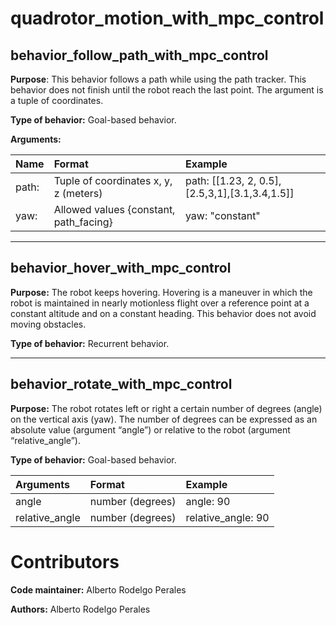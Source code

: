 # quadrotor_motion_with_mpc_control
## behavior_follow_path_with_mpc_control

**Purpose**: This behavior follows a path while using the path tracker. This behavior does not finish until the robot reach the last point. The argument is a tuple of coordinates.

**Type of behavior:** Goal-based behavior.

**Arguments:** 

| Name    |   Format  |  Example |  
| :-----------| :---------| :--------|
| path: |Tuple of coordinates x, y, z (meters)|path: [[1.23, 2, 0.5],[2.5,3,1],[3.1,3.4,1.5]]|  
| yaw: |Allowed values {constant, path_facing}|yaw: "constant"| 

----
## behavior_hover_with_mpc_control

**Purpose:** The robot keeps hovering. Hovering is a maneuver in which the robot is maintained in nearly motionless flight over a reference point at a constant altitude and on a constant heading. This behavior does not avoid moving obstacles. 

**Type of behavior:** Recurrent behavior.

----
## behavior_rotate_with_mpc_control

**Purpose:** The robot rotates left or right a certain number of degrees (angle) on the vertical axis (yaw). The number of degrees can be expressed as an absolute value (argument “angle”) or relative to the robot (argument “relative_angle”).

**Type of behavior:** Goal-based behavior.

| Arguments    |   Format  |  Example |  
| :-----------| :---------| :--------|          
| angle |number (degrees)|angle: 90|
| relative_angle |number (degrees)|relative_angle: 90|


# Contributors

**Code maintainer:** Alberto Rodelgo Perales

**Authors:** Alberto Rodelgo Perales
